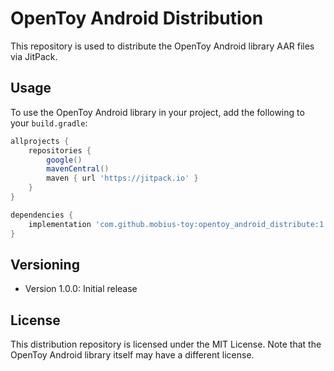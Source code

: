 # OpenToy Android Distribution

This repository is used to distribute the OpenToy Android library AAR files via JitPack.

## Usage

To use the OpenToy Android library in your project, add the following to your `build.gradle`:

```gradle
allprojects {
    repositories {
        google()
        mavenCentral()
        maven { url 'https://jitpack.io' }
    }
}

dependencies {
    implementation 'com.github.mobius-toy:opentoy_android_distribute:1.0.0'
}
```

## Versioning

- Version 1.0.0: Initial release

## License

This distribution repository is licensed under the MIT License. Note that the OpenToy Android library itself may have a different license.
